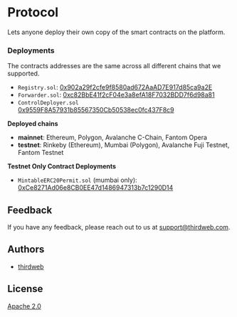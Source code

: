 # Protocol

Lets anyone deploy their own copy of the smart contracts on the platform. 

### Deployments
The contracts addresses are the same across all different chains that we supported.
- `Registry.sol`: [0x902a29f2cfe9f8580ad672AaAD7E917d85ca9a2E](https://etherscan.io/address/0x902a29f2cfe9f8580ad672AaAD7E917d85ca9a2E#code)
- `Forwarder.sol`: [0xc82BbE41f2cF04e3a8efA18F7032BDD7f6d98a81](https://etherscan.io/address/0xc82BbE41f2cF04e3a8efA18F7032BDD7f6d98a81#code)
- `ControlDeployer.sol` [0x9559F8A57931b85567350Cb50538ec0fc437F8c9](https://etherscan.io/address/0x9559F8A57931b85567350Cb50538ec0fc437F8c9#code)

**Deployed chains**
- **mainnet**: Ethereum, Polygon, Avalanche C-Chain, Fantom Opera
- **testnet**: Rinkeby (Ethereum), Mumbai (Polygon), Avalanche Fuji Testnet, Fantom Testnet

**Testnet Only Contract Deployments**
- `MintableERC20Permit.sol` (mumbai only): [0xCe8271Ad06e8CB0EE47d1486947313b7c1290D14](https://mumbai.polygonscan.com/address/0xCe8271Ad06e8CB0EE47d1486947313b7c1290D14#code)

## Feedback

If you have any feedback, please reach out to us at support@thirdweb.com.

## Authors

- [thirdweb](https://thirdweb.com)

## License

[Apache 2.0](https://www.apache.org/licenses/LICENSE-2.0.txt)
